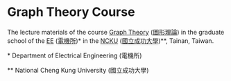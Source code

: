 # Graph Theory Course

The lecture materials of the course [Graph Theory](https://class-qry.acad.ncku.edu.tw/crm/course_map/course.php?dept=N2&cono=N258400&lang=en) ([圖形理論](https://class-qry.acad.ncku.edu.tw/crm/course_map/course.php?dept=N2&cono=N258400)) in the graduate school of the [EE](https://www.ee.ncku.edu.tw/en/) ([電機所](https://www.ee.ncku.edu.tw/))* in the [NCKU](https://www.ncku.edu.tw/) ([國立成功大學](https://www.ncku.edu.tw/?Lang=zh-tw))**, Tainan, Taiwan.

\* Department of Electrical Engineering (電機所)

** National Cheng Kung University (國立成功大學)
